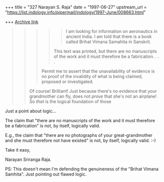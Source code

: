 +++
title = "327 Narayan S. Raja"
date = "1997-06-27"
upstream_url = "https://list.indology.info/pipermail/indology/1997-June/008663.html"

+++
[Archive link](https://list.indology.info/pipermail/indology/1997-June/008663.html)



> >>>> I am looking for information on aeronautics in ancient
> >>>> India. I am told that there is a book called Brihat Vimana
> >>>> Samahita in Sanskrit.
> >>>
> >>> This text was printed, but there are no manuscripts of the work and it
> >>> must therefore be a fabrication. . . .
> >>
> >>Permit me to assert that the unavailability of evidence is no proof of the
> >>invalidity of what is being claimed, proposed or investigated.
> >
> >Of course! Brilliant! Just because there's no evidence that
> >your grandmother can fly, does not *prove* that she's not
> >an airplane! So *that* is the logical foundation of those


Just a point about logic...

The claim that "there are no manuscripts of the
work and it must therefore be a fabrication"
is not, by itself, logically valid.

E.g., the claim that "there are no photographs of
your great-grandmother and she must therefore not
have existed" is not, by itself, logically valid.  :-)

Take it easy,


Narayan Sriranga Raja.

PS:  This doesn't mean I'm defending the genuineness
     of the "Brihat Vimana Samhita".  Just pointing
     out flawed logic.





